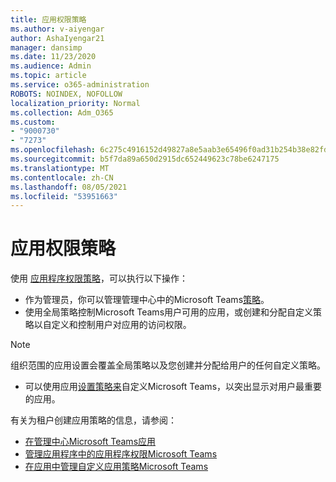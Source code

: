 ```yaml
---
title: 应用权限策略
ms.author: v-aiyengar
author: AshaIyengar21
manager: dansimp
ms.date: 11/23/2020
ms.audience: Admin
ms.topic: article
ms.service: o365-administration
ROBOTS: NOINDEX, NOFOLLOW
localization_priority: Normal
ms.collection: Adm_O365
ms.custom:
- "9000730"
- "7273"
ms.openlocfilehash: 6c275c4916152d49827a8e5aab3e65496f0ad31b254b38e82fdd1ad29554f7d2
ms.sourcegitcommit: b5f7da89a650d2915dc652449623c78be6247175
ms.translationtype: MT
ms.contentlocale: zh-CN
ms.lasthandoff: 08/05/2021
ms.locfileid: "53951663"
---
```

# <a name="app-permission-policies"></a>应用权限策略

使用 [应用程序权限策略](https://docs.microsoft.com/microsoftteams/teams-app-permission-policies)，可以执行以下操作：
- 作为管理员，你可以管理管理中心中的Microsoft Teams[策略](https://admin.teams.microsoft.com/policies/app-permission)。
- 使用全局策略控制Microsoft Teams用户可用的应用，或创建和分配自定义策略以自定义和控制[](https://docs.microsoft.com/microsoftteams/teams-app-permission-policies#create-a-custom-app-permission-policy)用户对应用的访问权限。 
> [!NOTE]
> 组织范围的应用设置会覆盖全局策略以及您创建并分配给用户的任何自定义策略。
- 可以使用应用[设置策略来](https://docs.microsoft.com/microsoftteams/teams-app-setup-policies)自定义Microsoft Teams，以突出显示对用户最重要的应用。 


有关为租户创建应用策略的信息，请参阅：
- [在管理中心Microsoft Teams应用](https://docs.microsoft.com/MicrosoftTeams/manage-apps)
- [管理应用程序中的应用程序权限Microsoft Teams](https://docs.microsoft.com/microsoftteams/teams-app-permission-policies)
- [在应用中管理自定义应用策略Microsoft Teams](https://docs.microsoft.com/MicrosoftTeams/teams-custom-app-policies-and-settings)
